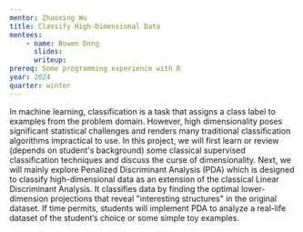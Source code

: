 ```yaml
---
mentor: Zhaoxing Wu
title: Classify High-Dimensional Data
mentees:
    - name: Bowen Dong
      slides: 
      writeup:
prereq: Some programming experience with R
year: 2024
quarter: winter
---
```

In machine learning, classification is a task that assigns a class label to examples from the problem domain. However, high dimensionality poses significant statistical challenges and renders many traditional classification algorithms impractical to use. In this project, we will first learn or review (depends on student's background) some classical supervised classification techniques and discuss the curse of dimensionality. Next, we will mainly explore Penalized Discriminant Analysis (PDA) which is designed to classify high-dimensional data as an extension of the classical Linear Discriminant Analysis. It classifies data by finding the optimal lower-dimension projections that reveal "interesting structures" in the original dataset. If time permits, students will implement PDA to analyze a real-life dataset of the student’s choice or some simple toy examples.